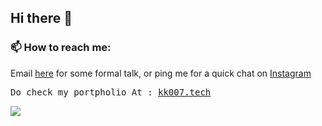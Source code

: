 ## Hi there 👋

### 📫 How to reach me:

<p>Email <a href="mailto:kevalnavadiya39@gmail.com">here</a> for some formal talk, or ping me for a quick chat on <a href="https://www.instagram.com/ig_kk007" target="_blank">Instagram</a>
</p>
<pre>Do check my portpholio At : <a href="http://kk007.tech/" target="_blank">kk007.tech</a></pre>
<img src='https://github-readme-stats.vercel.app/api?username=niravpansuriya&&show_icons=true&title_color=000000&icon_color=000000&text_color=000000&bg_color=ffffff'/>
<!--
**kk-007/kk-007** is a ✨ _special_ ✨ repository because its `README.md` (this file) appears on your GitHub profile.

Here are some ideas to get you started:

- 🔭 I’m currently working on ...
- 🌱 I’m currently learning ...
- 👯 I’m looking to collaborate on ...
- 🤔 I’m looking for help with ...
- 💬 Ask me about ...
- 📫 How to reach me: ...
- 😄 Pronouns: ...
- ⚡ Fun fact: ...
  -->
